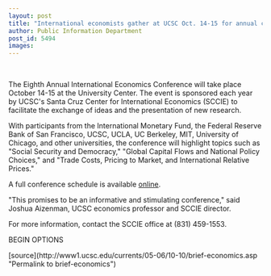 ```yaml
---
layout: post
title: "International economists gather at UCSC Oct. 14-15 for annual conference"
author: Public Information Department
post_id: 5494
images:
---
```


<a name="content" id="content"></a><br>
<p>
  The Eighth Annual International Economics Conference will take place October 14-15 at the University Center. The event is sponsored each year by UCSC's Santa Cruz Center for International Economics (SCCIE) to facilitate the exchange of ideas and the presentation of new research.
</p>
<p>
  With participants from the International Monetary Fund, the Federal Reserve Bank of San Francisco, UCSC, UCLA, UC Berkeley, MIT, University of Chicago, and other universities, the conference will highlight topics such as "Social Security and Democracy," "Global Capital Flows and National Policy Choices," and "Trade Costs, Pricing to Market, and International Relative Prices."
</p>
<p>
  A full conference schedule is available <a href="http://sccie.ucsc.edu/webpages/AIEC_8Agenda.html">online</a>.
</p>
<p>
  "This promises to be an informative and stimulating conference," said Joshua Aizenman, UCSC economics professor and SCCIE director.
</p>
<p>
  For more information, contact the SCCIE office at (831) 459-1553.
</p>
<p>
  BEGIN OPTIONS <input name="t1" size="-1" type="hidden">
</p>



</p>
[source](http://www1.ucsc.edu/currents/05-06/10-10/brief-economics.asp "Permalink to brief-economics")

